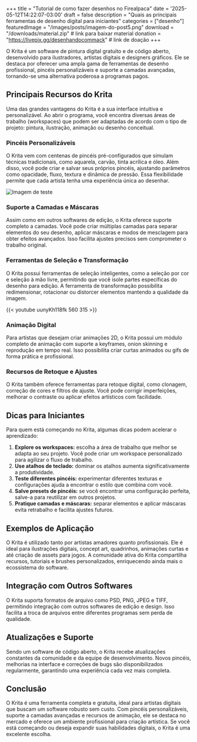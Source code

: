 +++
title = "Tutorial de como fazer desenhos no Firealpaca"
date = '2025-05-12T14:22:07-03:00'
draft = false
description = "Quais as principais ferramentas de desenho digital para iniciantes"
categories = ["desenho"]
featuredImage = "/images/posts/imagem-do-post5.png"
download = "/downloads/material.zip"   # link para baixar material
donation = "https://livepix.gg/desenhandocommack"  # link de doação
+++

O Krita é um software de pintura digital gratuito e de código aberto, desenvolvido para ilustradores, artistas digitais e designers gráficos. Ele se destaca por oferecer uma ampla gama de ferramentas de desenho profissional, pincéis personalizáveis e suporte a camadas avançadas, tornando-se uma alternativa poderosa a programas pagos.

## Principais Recursos do Krita

Uma das grandes vantagens do Krita é a sua interface intuitiva e personalizável. Ao abrir o programa, você encontra diversas áreas de trabalho (workspaces) que podem ser adaptadas de acordo com o tipo de projeto: pintura, ilustração, animação ou desenho conceitual.

### Pincéis Personalizáveis

O Krita vem com centenas de pincéis pré-configurados que simulam técnicas tradicionais, como aquarela, carvão, tinta acrílica e óleo. Além disso, você pode criar e salvar seus próprios pincéis, ajustando parâmetros como opacidade, fluxo, textura e dinâmica de pressão. Essa flexibilidade permite que cada artista tenha uma experiência única ao desenhar.

![Imagem de teste](/images/playlist1.png)

### Suporte a Camadas e Máscaras

Assim como em outros softwares de edição, o Krita oferece suporte completo a camadas. Você pode criar múltiplas camadas para separar elementos do seu desenho, aplicar máscaras e modos de mesclagem para obter efeitos avançados. Isso facilita ajustes precisos sem comprometer o trabalho original.

### Ferramentas de Seleção e Transformação

O Krita possui ferramentas de seleção inteligentes, como a seleção por cor e seleção à mão livre, permitindo que você isole partes específicas do desenho para edição. A ferramenta de transformação possibilita redimensionar, rotacionar ou distorcer elementos mantendo a qualidade da imagem.


  {{< youtube uunyKh118fk 560 315 >}}


### Animação Digital

Para artistas que desejam criar animações 2D, o Krita possui um módulo completo de animação com suporte a keyframes, onion skinning e reprodução em tempo real. Isso possibilita criar curtas animados ou gifs de forma prática e profissional.

### Recursos de Retoque e Ajustes

O Krita também oferece ferramentas para retoque digital, como clonagem, correção de cores e filtros de ajuste. Você pode corrigir imperfeições, melhorar o contraste ou aplicar efeitos artísticos com facilidade.

## Dicas para Iniciantes

Para quem está começando no Krita, algumas dicas podem acelerar o aprendizado:

1. **Explore os workspaces:** escolha a área de trabalho que melhor se adapta ao seu projeto. Você pode criar um workspace personalizado para agilizar o fluxo de trabalho.
2. **Use atalhos de teclado:** dominar os atalhos aumenta significativamente a produtividade.
3. **Teste diferentes pincéis:** experimentar diferentes texturas e configurações ajuda a encontrar o estilo que combina com você.
4. **Salve presets de pincéis:** se você encontrar uma configuração perfeita, salve-a para reutilizar em outros projetos.
5. **Pratique camadas e máscaras:** separar elementos e aplicar máscaras evita retrabalho e facilita ajustes futuros.

## Exemplos de Aplicação

O Krita é utilizado tanto por artistas amadores quanto profissionais. Ele é ideal para ilustrações digitais, concept art, quadrinhos, animações curtas e até criação de assets para jogos. A comunidade ativa do Krita compartilha recursos, tutoriais e brushes personalizados, enriquecendo ainda mais o ecossistema do software.

## Integração com Outros Softwares

O Krita suporta formatos de arquivo como PSD, PNG, JPEG e TIFF, permitindo integração com outros softwares de edição e design. Isso facilita a troca de arquivos entre diferentes programas sem perda de qualidade.

## Atualizações e Suporte

Sendo um software de código aberto, o Krita recebe atualizações constantes da comunidade e da equipe de desenvolvimento. Novos pincéis, melhorias na interface e correções de bugs são disponibilizados regularmente, garantindo uma experiência cada vez mais completa.

## Conclusão

O Krita é uma ferramenta completa e gratuita, ideal para artistas digitais que buscam um software robusto sem custo. Com pincéis personalizáveis, suporte a camadas avançadas e recursos de animação, ele se destaca no mercado e oferece um ambiente profissional para criação artística. Se você está começando ou deseja expandir suas habilidades digitais, o Krita é uma excelente escolha.

